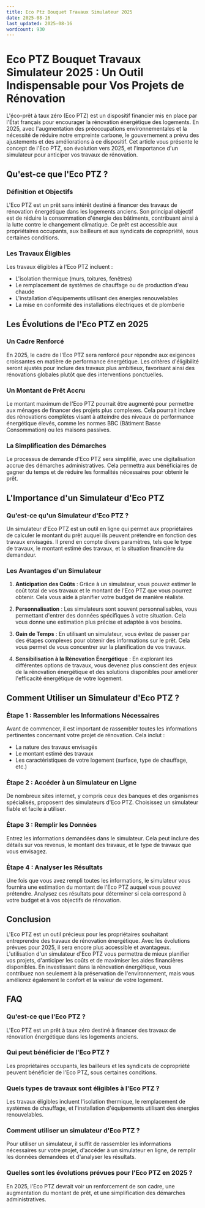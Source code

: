 ```yaml
---
title: Eco Ptz Bouquet Travaux Simulateur 2025
date: 2025-08-16
last_updated: 2025-08-16
wordcount: 930
---
```


# Eco PTZ Bouquet Travaux Simulateur 2025 : Un Outil Indispensable pour Vos Projets de Rénovation

L'éco-prêt à taux zéro (Eco PTZ) est un dispositif financier mis en place par l'État français pour encourager la rénovation énergétique des logements. En 2025, avec l'augmentation des préoccupations environnementales et la nécessité de réduire notre empreinte carbone, le gouvernement a prévu des ajustements et des améliorations à ce dispositif. Cet article vous présente le concept de l'Eco PTZ, son évolution vers 2025, et l'importance d'un simulateur pour anticiper vos travaux de rénovation.

## Qu'est-ce que l'Eco PTZ ?

### Définition et Objectifs

L'Eco PTZ est un prêt sans intérêt destiné à financer des travaux de rénovation énergétique dans les logements anciens. Son principal objectif est de réduire la consommation d'énergie des bâtiments, contribuant ainsi à la lutte contre le changement climatique. Ce prêt est accessible aux propriétaires occupants, aux bailleurs et aux syndicats de copropriété, sous certaines conditions.

### Les Travaux Éligibles

Les travaux éligibles à l'Eco PTZ incluent :

- L'isolation thermique (murs, toitures, fenêtres)
- Le remplacement de systèmes de chauffage ou de production d'eau chaude
- L'installation d'équipements utilisant des énergies renouvelables
- La mise en conformité des installations électriques et de plomberie

## Les Évolutions de l'Eco PTZ en 2025

### Un Cadre Renforcé

En 2025, le cadre de l'Eco PTZ sera renforcé pour répondre aux exigences croissantes en matière de performance énergétique. Les critères d'éligibilité seront ajustés pour inclure des travaux plus ambitieux, favorisant ainsi des rénovations globales plutôt que des interventions ponctuelles.

### Un Montant de Prêt Accru

Le montant maximum de l'Eco PTZ pourrait être augmenté pour permettre aux ménages de financer des projets plus complexes. Cela pourrait inclure des rénovations complètes visant à atteindre des niveaux de performance énergétique élevés, comme les normes BBC (Bâtiment Basse Consommation) ou les maisons passives.

### La Simplification des Démarches

Le processus de demande d'Eco PTZ sera simplifié, avec une digitalisation accrue des démarches administratives. Cela permettra aux bénéficiaires de gagner du temps et de réduire les formalités nécessaires pour obtenir le prêt.

## L'Importance d'un Simulateur d'Eco PTZ

### Qu'est-ce qu'un Simulateur d'Eco PTZ ?

Un simulateur d'Eco PTZ est un outil en ligne qui permet aux propriétaires de calculer le montant du prêt auquel ils peuvent prétendre en fonction des travaux envisagés. Il prend en compte divers paramètres, tels que le type de travaux, le montant estimé des travaux, et la situation financière du demandeur.

### Les Avantages d'un Simulateur

1. **Anticipation des Coûts** : Grâce à un simulateur, vous pouvez estimer le coût total de vos travaux et le montant de l'Eco PTZ que vous pourrez obtenir. Cela vous aide à planifier votre budget de manière réaliste.

2. **Personnalisation** : Les simulateurs sont souvent personnalisables, vous permettant d'entrer des données spécifiques à votre situation. Cela vous donne une estimation plus précise et adaptée à vos besoins.

3. **Gain de Temps** : En utilisant un simulateur, vous évitez de passer par des étapes complexes pour obtenir des informations sur le prêt. Cela vous permet de vous concentrer sur la planification de vos travaux.

4. **Sensibilisation à la Rénovation Énergétique** : En explorant les différentes options de travaux, vous devenez plus conscient des enjeux de la rénovation énergétique et des solutions disponibles pour améliorer l'efficacité énergétique de votre logement.

## Comment Utiliser un Simulateur d'Eco PTZ ?

### Étape 1 : Rassembler les Informations Nécessaires

Avant de commencer, il est important de rassembler toutes les informations pertinentes concernant votre projet de rénovation. Cela inclut :

- La nature des travaux envisagés
- Le montant estimé des travaux
- Les caractéristiques de votre logement (surface, type de chauffage, etc.)

### Étape 2 : Accéder à un Simulateur en Ligne

De nombreux sites internet, y compris ceux des banques et des organismes spécialisés, proposent des simulateurs d'Eco PTZ. Choisissez un simulateur fiable et facile à utiliser.

### Étape 3 : Remplir les Données

Entrez les informations demandées dans le simulateur. Cela peut inclure des détails sur vos revenus, le montant des travaux, et le type de travaux que vous envisagez.

### Étape 4 : Analyser les Résultats

Une fois que vous avez rempli toutes les informations, le simulateur vous fournira une estimation du montant de l'Eco PTZ auquel vous pouvez prétendre. Analysez ces résultats pour déterminer si cela correspond à votre budget et à vos objectifs de rénovation.

## Conclusion

L'Eco PTZ est un outil précieux pour les propriétaires souhaitant entreprendre des travaux de rénovation énergétique. Avec les évolutions prévues pour 2025, il sera encore plus accessible et avantageux. L'utilisation d'un simulateur d'Eco PTZ vous permettra de mieux planifier vos projets, d'anticiper les coûts et de maximiser les aides financières disponibles. En investissant dans la rénovation énergétique, vous contribuez non seulement à la préservation de l'environnement, mais vous améliorez également le confort et la valeur de votre logement.

## FAQ

### Qu'est-ce que l'Eco PTZ ?

L'Eco PTZ est un prêt à taux zéro destiné à financer des travaux de rénovation énergétique dans les logements anciens.

### Qui peut bénéficier de l'Eco PTZ ?

Les propriétaires occupants, les bailleurs et les syndicats de copropriété peuvent bénéficier de l'Eco PTZ, sous certaines conditions.

### Quels types de travaux sont éligibles à l'Eco PTZ ?

Les travaux éligibles incluent l'isolation thermique, le remplacement de systèmes de chauffage, et l'installation d'équipements utilisant des énergies renouvelables.

### Comment utiliser un simulateur d'Eco PTZ ?

Pour utiliser un simulateur, il suffit de rassembler les informations nécessaires sur votre projet, d'accéder à un simulateur en ligne, de remplir les données demandées et d'analyser les résultats.

### Quelles sont les évolutions prévues pour l'Eco PTZ en 2025 ?

En 2025, l'Eco PTZ devrait voir un renforcement de son cadre, une augmentation du montant de prêt, et une simplification des démarches administratives.